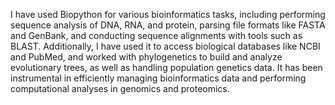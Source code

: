 I have used Biopython for various bioinformatics tasks, including performing sequence analysis of DNA, RNA, and protein, parsing file formats like FASTA and GenBank, and conducting sequence alignments with tools such as BLAST. Additionally, I have used it to access biological databases like NCBI and PubMed, and worked with phylogenetics to build and analyze evolutionary trees, as well as handling population genetics data. It has been instrumental in efficiently managing bioinformatics data and performing computational analyses in genomics and proteomics.
